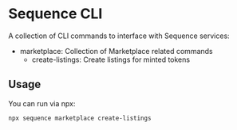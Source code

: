 # Sequence CLI
A collection of CLI commands to interface with Sequence services:

- marketplace: Collection of Marketplace related commands
    - create-listings: Create listings for minted tokens

## Usage
You can run via npx:

```
npx sequence marketplace create-listings
```
